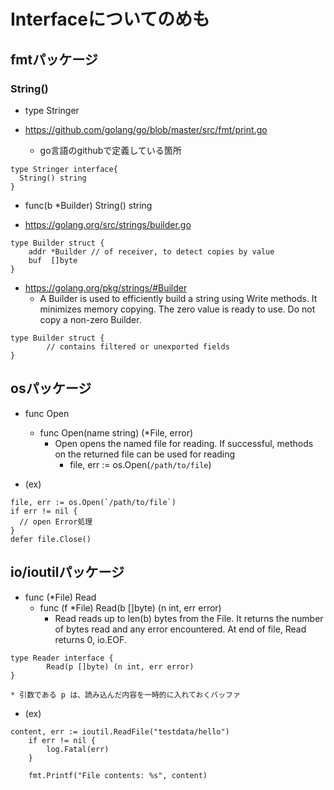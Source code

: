 # Interfaceについてのめも


## fmtパッケージ

### String()
- type Stringer

- https://github.com/golang/go/blob/master/src/fmt/print.go
  - go言語のgithubで定義している箇所
```
type Stringer interface{
  String() string
}
```
- func(b *Builder) String() string


- https://golang.org/src/strings/builder.go
```
type Builder struct {
	addr *Builder // of receiver, to detect copies by value
	buf  []byte
}
```

- https://golang.org/pkg/strings/#Builder
  - A Builder is used to efficiently build a string using Write methods. It minimizes memory copying. The zero value is ready to use. Do not copy a non-zero Builder.
```
type Builder struct {
        // contains filtered or unexported fields
}
```


## osパッケージ
- func Open
  - func Open(name string) (*File, error)
    - Open opens the named file for reading. If successful, methods on the returned file can be used for reading
      - file, err := os.Open(`/path/to/file`)

- (ex)    
```
file, err := os.Open(`/path/to/file`)
if err != nil {
  // open Error処理
}
defer file.Close()
```

## io/ioutilパッケージ

- func (*File) Read
  - func (f *File) Read(b []byte) (n int, err error)
    - Read reads up to len(b) bytes from the File. It returns the number of bytes read and any error encountered. At end of file, Read returns 0, io.EOF.


```
type Reader interface {
        Read(p []byte) (n int, err error)
}

* 引数である p は、読み込んだ内容を一時的に入れておくバッファ
```

- (ex)
```
content, err := ioutil.ReadFile("testdata/hello")
	if err != nil {
		log.Fatal(err)
	}

	fmt.Printf("File contents: %s", content)
```
